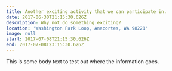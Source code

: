 ```yaml
---
title: Another exciting activity that we can participate in.
date: 2017-06-30T21:15:30.626Z
description: Why not do something exciting?
location: 'Washington Park Loop, Anacortes, WA 98221'
image: null
start: 2017-07-08T21:15:30.626Z
end: 2017-07-08T23:15:30.626Z
---
```

This is some body text to test out where the information goes.
